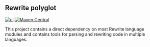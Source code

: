 ## Rewrite polyglot

[![ci](https://github.com/moderneinc/rewrite-polyglot/actions/workflows/ci.yml/badge.svg)](https://github.com/moderneinc/rewrite-polyglot/actions/workflows/ci.yml)
[![Maven Central](https://img.shields.io/maven-central/v/org.openrewrite/rewrite-polyglot.svg)](https://mvnrepository.com/artifact/org.openrewrite/rewrite-polyglot)

This project contains a direct dependency on most Rewrite language modules and contains tools for parsing and rewriting code in multiple languages.
